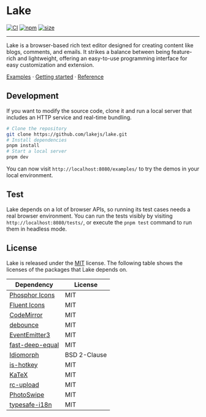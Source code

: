 # Lake

[![CI](https://github.com/lakejs/lake/actions/workflows/ci.yml/badge.svg)](https://github.com/lakejs/lake/actions)
[![npm](https://img.shields.io/npm/v/lakelib)](https://npmjs.org/package/lakelib)
[![size](https://badgen.net/bundlephobia/minzip/lakelib?style=flat-square)](https://bundlephobia.com/package/lakelib)

---

Lake is a browser-based rich text editor designed for creating content like blogs, comments, and emails. It strikes a balance between being feature-rich and lightweight, offering an easy-to-use programming interface for easy customization and extension.

[Examples](https://lakejs.org/examples/) · [Getting started](https://lakejs.org/guide/) · [Reference](https://lakejs.org/reference/)

## Development

If you want to modify the source code, clone it and run a local server that includes an HTTP service and real-time bundling.

``` bash
# Clone the repository
git clone https://github.com/lakejs/lake.git
# Install dependencies
pnpm install
# Start a local server
pnpm dev
```

You can now visit `http://localhost:8080/examples/` to try the demos in your local environment.

## Test

Lake depends on a lot of browser APIs, so running its test cases needs a real browser environment. You can run the tests visibly by visiting `http://localhost:8080/tests/`, or execute the `pnpm test` command to run them in headless mode.

## License

Lake is released under the [MIT](https://github.com/lakejs/lake/blob/main/LICENSE) license. The following table shows the licenses of the packages that Lake depends on.

| Dependency | License |
| -------------  | ------------- |
| [Phosphor Icons](https://phosphoricons.com/) | MIT |
| [Fluent Icons](https://fluenticons.co/) | MIT |
| [CodeMirror](https://codemirror.net/) | MIT |
| [debounce](https://github.com/sindresorhus/debounce) | MIT |
| [EventEmitter3](https://github.com/primus/eventemitter3) | MIT |
| [fast-deep-equal](https://github.com/epoberezkin/fast-deep-equal) | MIT |
| [Idiomorph](https://github.com/bigskysoftware/idiomorph) | BSD 2-Clause |
| [is-hotkey](https://github.com/ianstormtaylor/is-hotkey) | MIT |
| [KaTeX](https://katex.org/) | MIT |
| [rc-upload](https://github.com/react-component/upload) | MIT |
| [PhotoSwipe](https://photoswipe.com/) | MIT |
| [typesafe-i18n](https://github.com/ivanhofer/typesafe-i18n) | MIT |

